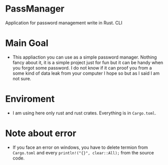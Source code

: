 # PassManager
Application for password management write in Rust. CLI

# Main Goal
* This appliaction you can use as a simple password manager. Nothing fancy about it, it is a simple project just for fun but it can be handy when you forgot some password. I do not know if it can proof you from a some kind of data leak from your computer I hope so but as I said I am not sure.

# Enviroment
* I am using here only rust and rust crates. Everything is in `Cargo.toml`.  

# Note about error
* If you face an error on windows, you have to delete termion from `Cargo.toml` and every `println!("{}", clear::All);` from the source code.
